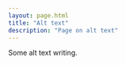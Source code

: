 ```yaml
---
layout: page.html
title: "Alt text"
description: "Page on alt text"
---
```


Some alt text writing.
